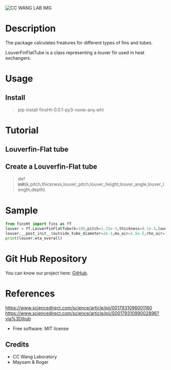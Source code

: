
![CC WANG LAB IMG](https://media.licdn.com/dms/image/v2/D4E16AQH3PdcsyioUCw/profile-displaybackgroundimage-shrink_200_800/profile-displaybackgroundimage-shrink_200_800/0/1710633034047?e=2147483647&v=beta&t=dNiK32tceLYythWcCEs8BbXMswVZcShixcy2wLiz6T0 "This is a  image.")
# Description 
The package calculates freatures for different types of fins and tubes.

LouverFinFlatTube is a class representing a louver fin used in heat exchangers.
# Usage

## Install
>  pip install finsHt-0.0.1-py3-none-any.whl



# Tutorial
## Louverfin-Flat tube


## Create a Louverfin-Flat tube

> def __init__(k,pitch,thickness,louver_pitch,louver_height,louver_angle,louver_length,depth)

# Sample



``` python
from finsHt import fins as ff
louver = ff.LouverFinFlatTube(k=180,pitch=1.25e-3,thickness=0.1e-3,louver_pitch=0.8e-3,louver_height=0.8e-3,louver_angle=25,louver_length=6.5e-3,depth=20e-3,)
louver.__post_init__(outside_tube_diameter=2e-3,mu_air=1.5e-5,rho_air=1.2,cp_air=1000,Pr_air=0.7,air_velocity=4,coil_length=0.15,P_t=9.97e-3,P_l=20e-3,tube_depth=20e-3,)
print(louver.eta_overall)
```



# Git Hub Repository
You can know our project here: [GitHub](https://github.com/maysam-gholampour/MyHT.git).


# References 
https://www.sciencedirect.com/science/article/pii/0017931096001160
https://www.sciencedirect.com/science/article/pii/S0017931099002896?via%3Dihub


* Free software: MIT license

Credits
-------
* CC Wang Laboratory
* Maysam & Roger
